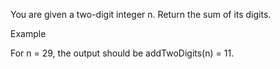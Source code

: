 You are given a two-digit integer n. Return the sum of its digits.

Example

For n = 29, the output should be addTwoDigits(n) = 11.

